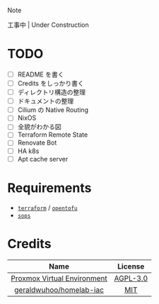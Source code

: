 > [!NOTE]
> 工事中 | Under Construction

# TODO
- [ ] README を書く
- [ ] Credits をしっかり書く
- [ ] ディレクトリ構造の整理
- [ ] ドキュメントの整理
- [ ] Cilium の Native Routing
- [ ] NixOS
- [ ] 全貌がわかる図
- [ ] Terraform Remote State
- [ ] Renovate Bot
- [ ] HA k8s
- [ ] Apt cache server

# Requirements

- [`terraform`](https://github.com/hashicorp/terraform) / [`opentofu`](https://github.com/opentofu/opentofu)
- [`sops`](https://github.com/getsops/sops)

# Credits
|                                 Name                                  |                                License                                |
|:---------------------------------------------------------------------:|:---------------------------------------------------------------------:|
| [Proxmox Virtual Environment](https://www.proxmox.com/en/products/proxmox-virtual-environment/overview) | [AGPL-3.0](https://www.gnu.org/licenses/agpl-3.0.html#license-text) |
| [geraldwuhoo/homelab-iac](https://github.com/geraldwuhoo/homelab-iac) | [MIT](https://github.com/geraldwuhoo/homelab-iac/blob/master/LICENSE) |